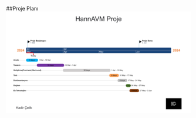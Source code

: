 ##Proje Planı
![Screenshot](https://github.com/KadirChelik/HannAVM/blob/main/readme/readme-img/Proje-plani.png)
